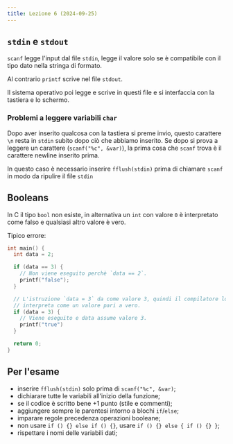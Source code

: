 ```yaml
---
title: Lezione 6 (2024-09-25)
---
```


## `stdin` e `stdout`

`scanf` legge l'input dal file `stdin`, legge il valore solo se è compatibile
con il tipo dato nella stringa di formato.

Al contrario `printf` scrive nel file `stdout`.

Il sistema operativo poi legge e scrive in questi file e si interfaccia con la
tastiera e lo schermo.

### Problemi a leggere variabili `char`

Dopo aver inserito qualcosa con la tastiera si preme invio, questo carattere
`\n` resta in `stdin` subito dopo ciò che abbiamo inserito. Se dopo si prova a
leggere un carattere (`scanf("%c", &var)`), la prima cosa che `scanf` trova è il
carattere newline inserito prima.

In questo caso è necessario inserire `fflush(stdin)` prima di chiamare `scanf`
in modo da ripulire il file `stdin`

## Booleans

In C il tipo `bool` non esiste, in alternativa un `int` con valore `0` è
interpretato come falso e qualsiasi altro valore è vero.

Tipico errore:

```c
int main() {
  int data = 2;

  if (data == 3) {
    // Non viene eseguito perchè `data == 2`.
    printf("false");
  }

  // L'istruzione `data = 3` da come valore 3, quindi il compilatore lo
  // interpreta come un valore pari a vero.
  if (data = 3) {
    // Viene eseguito e data assume valore 3.
    printf("true")
  }

  return 0;
}
```

## Per l'esame

- inserire `fflush(stdin)` solo prima di `scanf("%c", &var)`;
- dichiarare tutte le variabili all'inizio della funzione;
- se il codice è scritto bene +1 punto (stile e commenti);
- aggiungere sempre le parentesi intorno a blochi `if`/`else`;
- imparare regole precedenza operazioni booleane;
- non usare `if () {} else if () {}`, usare `if () {} else { if () {} }`;
- rispettare i nomi delle variabili dati;
